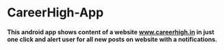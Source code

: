 # CareerHigh-App
#### This android app shows content of a website www.careerhigh.in in just one click and alert user for all new posts on website with a notifications.

